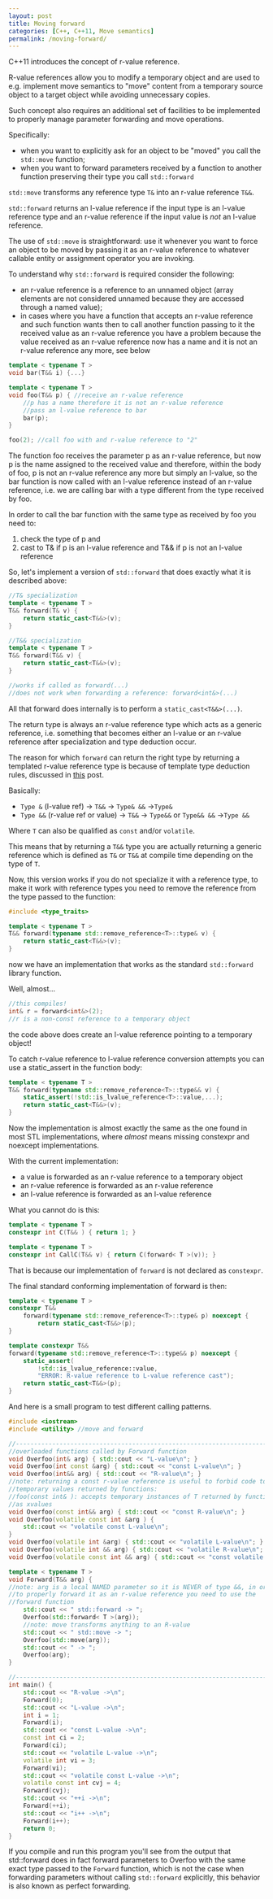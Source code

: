 ```yaml
---
layout: post
title: Moving forward
categories: [C++, C++11, Move semantics]
permalink: /moving-forward/
---
```


C++11 introduces the concept of r-value reference.

R-value references allow you to modify a temporary object and are used to e.g.
implement move semantics to "move" content from a temporary source object to a
target object while avoiding unnecessary copies.

Such concept also requires an additional set of facilities to be implemented to
properly manage parameter forwarding and move operations.

Specifically:

* when you want to explicitly ask for an object to be "moved" you call the
`std::move` function;
* when you want to forward parameters received by a function
to another function preserving their type you call `std::forward`

`std::move` transforms any reference type `T&` into an r-value reference `T&&`.

`std::forward` returns an l-value reference if the input type is an l-value
reference type and an r-value reference if the input value is *not* an l-value
reference.

The use of `std::move` is straightforward: use it whenever you want to force an
object to be moved by passing it as an r-value reference to whatever callable
entity or assignment operator you are invoking.

To understand why `std::forward` is required consider the following:

* an r-value reference is a reference to an unnamed object (array elements are not
considered unnamed because they are accessed through a named value);
* in cases where you have a function that accepts an r-value reference and such function
wants then to call another function passing to it the received value as an
r-value reference you have a problem because the value received as an r-value
reference now has a name and it is not an r-value reference any more, see below

~~~~~~~~~cpp
template < typename T >
void bar(T&& i) {...}

template < typename T >
void foo(T&& p) { //receive an r-value reference
    //p has a name therefore it is not an r-value reference
    //pass an l-value reference to bar
    bar(p);
}

foo(2); //call foo with and r-value reference to "2"
~~~~~~~~~

The function foo receives the parameter p as an r-value reference, but now p is
the name assigned to the received value and therefore, within the body of foo, p
is not an r-value reference any more but simply an l-value, so the bar function
is now called with an l-value reference instead of an r-value reference, i.e. we
are calling bar with a type different from the type received by foo.

In order to call the bar function with the same type as received by foo you need
to:

1. check the type of p and
2. cast to T& if p is an l-value reference and T&& if p is not an l-value reference

So, let's implement a version of `std::forward` that does exactly what it is
described above:

~~~~~~~~~cpp
//T& specialization
template < typename T >
T&& forward(T& v) {
    return static_cast<T&&>(v);
}

//T&& specialization
template < typename T >
T&& forward(T&& v) {
    return static_cast<T&&>(v);
}

//works if called as forward(...)
//does not work when forwarding a reference: forward<int&>(...)
~~~~~~~~~

All that forward does internally is to perform a `static_cast<T&&>(...)`.

The return type is always an r-value reference type which acts as a
generic reference, i.e. something that becomes either an l-value or an
r-value reference after specialization and type deduction occur.

The reason for which `forward` can return the right type by returning a templated
r-value reference type is because of template type deduction rules, discussed in
[this]({{site.baseurl}}/r-value-references-and-type-deduction/) post.

Basically:

* `Type &` (l-value ref) → `T&&` → `Type& &&` →`Type&`
* `Type &&` (r-value ref or value) →  `T&&` → `Type&&` or `Type&& &&` →`Type &&`

Where `T` can also be qualified as `const` and/or `volatile`.

This means that by returning a `T&&` type you are actually returning a generic
reference which is defined as `T&` or `T&&` at compile time depending on the 
type of `T`.

Now, this version works if you do not specialize it with a reference type, to
make it work with reference types you need to remove the reference from the type
passed to the function:

~~~~~~~~~cpp
#include <type_traits>

template < typename T >
T&& forward(typename std::remove_reference<T>::type& v) {
    return static_cast<T&&>(v);
}
~~~~~~~~~

now we have an implementation that works as the standard `std::forward` library
function.

Well, almost...

~~~~~~~~~cpp
//this compiles!
int& r = forward<int&>(2);
//r is a non-const reference to a temporary object
~~~~~~~~~

the code above does create an l-value reference pointing to a temporary object!

To catch r-value reference to l-value reference conversion attempts you can use
a static_assert in the function body:

~~~~~~~~~cpp
template < typename T >
T&& forward(typename std::remove_reference<T>::type&& v) {
    static_assert(!std::is_lvalue_reference<T>::value,...);
    return static_cast<T&&>(v);
}
~~~~~~~~~

Now the implementation is almost exactly the same as the one found in most STL
implementations, where *almost* means missing constexpr and noexcept
implementations.

With the current implementation:

* a value is forwarded as an r-value reference to a temporary object
* an r-value reference is forwarded as an r-value reference
* an l-value reference is forwarded as an l-value reference

What you cannot do is this:

~~~~~~~~~cpp
template < typename T >
constexpr int C(T&& ) { return 1; }

template < typename T >
constexpr int CallC(T&& v) { return C(forward< T >(v)); }
~~~~~~~~~

That is because our implementation of `forward` is not declared as `constexpr`.

The final standard conforming implementation of forward is then:

~~~~~~~~~cpp
template < typename T >
constexpr T&&
    forward(typename std::remove_reference<T>::type& p) noexcept {
        return static_cast<T&&>(p);
}

template constexpr T&&
forward(typename std::remove_reference<T>::type&& p) noexcept {
    static_assert(
        !std::is_lvalue_reference::value,
        "ERROR: R-value reference to L-value reference cast");
    return static_cast<T&&>(p);
}
~~~~~~~~~

And here is a small program to test different calling patterns.

~~~~~~~~~cpp
#include <iostream>
#include <utility> //move and forward

//------------------------------------------------------------------------------
//overloaded functions called by Forward function
void Overfoo(int& arg) { std::cout << "L-value\n"; }
void Overfoo(int const &arg) { std::cout << "const L-value\n"; }
void Overfoo(int&& arg) { std::cout << "R-value\n"; }
//note: returning a const r-value reference is useful to forbid code to use
//temporary values returned by functions:
//foo(const int& ): accepts temporary instances of T returned by functions
//as xvalues
void Overfoo(const int&& arg) { std::cout << "const R-value\n"; }
void Overfoo(volatile const int &arg ) {
    std::cout << "volatile const L-value\n";
}
void Overfoo(volatile int &arg) { std::cout << "volatile L-value\n"; }
void Overfoo(volatile int && arg) { std::cout << "volatile R-value\n"; }
void Overfoo(volatile const int && arg) { std::cout << "const volatile R-value\n"; }

template < typename T >
void Forward(T&& arg) {
//note: arg is a local NAMED parameter so it is NEVER of type &&, in order
//to properly forward it as an r-value reference you need to use the
//forward function
    std::cout << " std::forward -> ";
    Overfoo(std::forward< T >(arg));
    //note: move transforms anything to an R-value
    std::cout << " std::move -> ";
    Overfoo(std::move(arg));
    std::cout << " -> ";
    Overfoo(arg);
}

//------------------------------------------------------------------------------
int main() {
    std::cout << "R-value ->\n";
    Forward(0);
    std::cout << "L-value ->\n";
    int i = 1;
    Forward(i);
    std::cout << "const L-value ->\n";
    const int ci = 2;
    Forward(ci);
    std::cout << "volatile L-value ->\n";
    volatile int vi = 3;
    Forward(vi);
    std::cout << "volatile const L-value ->\n";
    volatile const int cvj = 4;
    Forward(cvj);
    std::cout << "++i ->\n";
    Forward(++i);
    std::cout << "i++ ->\n";
    Forward(i++);
    return 0;
}
~~~~~~~~~

If you compile and run this program you'll see from the output that std::forward
does in fact forward parameters to Overfoo with the same exact type passed to
the `Forward` function, which is not the case when forwarding parameters without
calling `std::forward` explicitly, this behavior is also known as perfect
forwarding.
